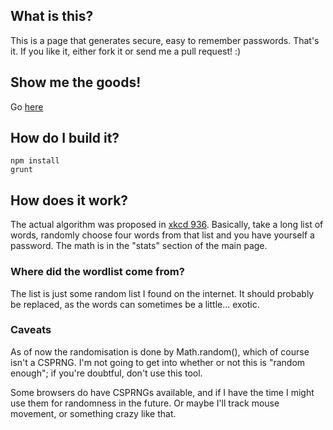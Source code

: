 ## What is this?
This is a page that generates secure, easy to remember passwords. That's it. If
you like it, either fork it or send me a pull request! :)

## Show me the goods!
Go [here](http://macaullyjamesmuir.github.io/correcthorsebatterystaple/)

## How do I build it?
    npm install
    grunt

## How does it work?
The actual algorithm was proposed in [xkcd 936](http://xkcd.com/936/). Basically,
take a long list of words, randomly choose four words from that list and you have
yourself a password. The math is in the "stats" section of the main page.

### Where did the wordlist come from?
The list is just some random list I found on the internet. It should probably
be replaced, as the words can sometimes be a little... exotic.

### Caveats
As of now the randomisation is done by Math.random(), which of course isn't a
CSPRNG. I'm not going to get into whether or not this is "random enough"; if
you're doubtful, don't use this tool.

Some browsers do have CSPRNGs available, and if I have the time I might use them
for randomness in the future. Or maybe I'll track mouse movement, or something
crazy like that.
